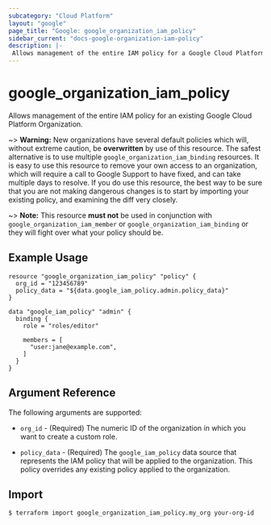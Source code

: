 ```yaml
---
subcategory: "Cloud Platform"
layout: "google"
page_title: "Google: google_organization_iam_policy"
sidebar_current: "docs-google-organization-iam-policy"
description: |-
 Allows management of the entire IAM policy for a Google Cloud Platform Organization.
---
```


# google\_organization\_iam\_policy

Allows management of the entire IAM policy for an existing Google Cloud Platform Organization.

~> **Warning:** New organizations have several default policies which will,
   without extreme caution, be **overwritten** by use of this resource.
   The safest alternative is to use multiple `google_organization_iam_binding`
   resources.  It is easy to use this resource to remove your own access to
   an organization, which will require a call to Google Support to have
   fixed, and can take multiple days to resolve.  If you do use this resource,
   the best way to be sure that you are not making dangerous changes is to start
   by importing your existing policy, and examining the diff very closely.

~> **Note:** This resource __must not__ be used in conjunction with
   `google_organization_iam_member` or `google_organization_iam_binding`
   or they will fight over what your policy should be.

## Example Usage

```hcl
resource "google_organization_iam_policy" "policy" {
  org_id = "123456789"
  policy_data = "${data.google_iam_policy.admin.policy_data}"
}

data "google_iam_policy" "admin" {
  binding {
    role = "roles/editor"

    members = [
      "user:jane@example.com",
    ]
  }
}
```

## Argument Reference

The following arguments are supported:

* `org_id` - (Required) The numeric ID of the organization in which you want to create a custom role.

* `policy_data` - (Required) The `google_iam_policy` data source that represents
    the IAM policy that will be applied to the organization. This policy overrides any existing
    policy applied to the organization.

## Import

```
$ terraform import google_organization_iam_policy.my_org your-org-id
```
